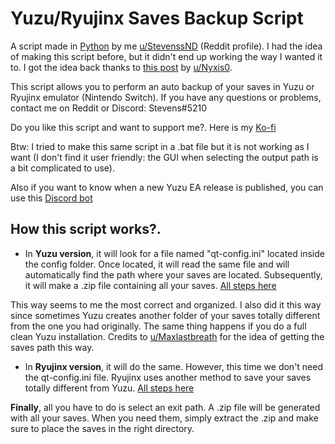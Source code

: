 # Yuzu/Ryujinx Saves Backup Script
A script made in [Python](https://www.python.org/downloads/) by me [u/StevenssND](https://www.reddit.com/user/StevenssND) (Reddit profile). I had the idea of making this script before, but it didn't end up working the way I wanted it to. I got the idea back thanks to [this post](https://www.reddit.com/r/NewYuzuPiracy/comments/144mnun/autosave_backup_script/?utm_source=share&utm_medium=web2x&context=3) by [u/Nyxis0](https://www.reddit.com/user/Nyxis0/).

This script allows you to perform an auto backup of your saves in Yuzu or Ryujinx emulator (Nintendo Switch). If you have any questions or problems, contact me on Reddit or Discord: Stevens#5210

Do you like this script and want to support me?. Here is my [Ko-fi](https://ko-fi.com/stevenss)

Btw: I tried to make this same script in a .bat file but it is not working as I want (I don't find it user friendly: the GUI when selecting the output path is a bit complicated to use).

Also if you want to know when a new Yuzu EA release is published, you can use this [Discord bot](https://github.com/StevensND/yuzuea-bot)

## How this script works?.

- In **Yuzu version**, it will look for a file named "qt-config.ini" located inside the config folder. Once located, it will read the same file and will automatically find the path where your saves are located. Subsequently, it will make a .zip file containing all your saves. [All steps here](https://github.com/StevensND/emuswitch-backup/blob/main/YUZU.md)
 
 This way seems to me the most correct and organized. I also did it this way since sometimes Yuzu creates another folder of your saves totally different from the one you had originally. The same thing happens if you do a full clean Yuzu installation. Credits to [u/Maxlastbreath](https://www.reddit.com/user/Maxlastbreath/) for the idea of getting the saves path this way.
 
 - In **Ryujinx version**, it will do the same. However, this time we don't need the qt-config.ini file. Ryujinx uses another method to save your saves totally different from Yuzu. [All steps here](https://github.com/StevensND/emuswitch-backup/blob/main/RYUJINX.md)

**Finally**, all you have to do is select an exit path. A .zip file will be generated with all your saves. When you need them, simply extract the .zip and make sure to place the saves in the right directory.
